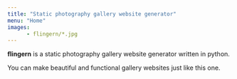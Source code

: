 ```yaml
---
title: "Static photography gallery website generator"
menu: "Home"
images: 
      - flingern/*.jpg
---
```


**flingern** is a static photography gallery website generator written in python.

You can make beautiful and functional gallery websites just like this one.

